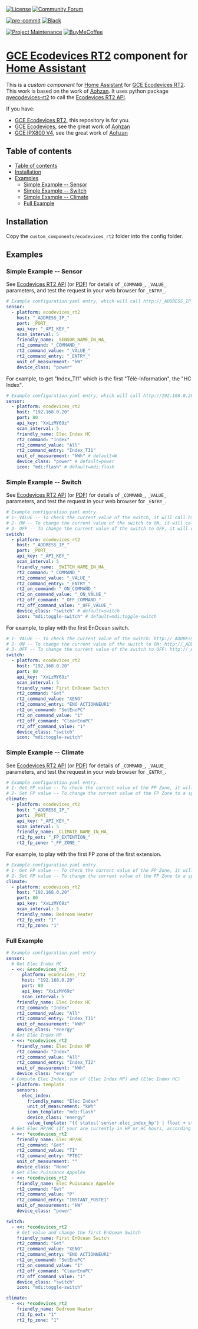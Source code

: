 [![License][license-shield]](LICENSE)
[![Community Forum][forum-shield]][forum]

[![pre-commit][pre-commit-shield]][pre-commit]
[![Black][black-shield]][black]

[![Project Maintenance][maintenance-shield]][user_profile]
[![BuyMeCoffee][buymecoffeebadge]][buymecoffee]

# [GCE Ecodevices RT2](http://gce-electronics.com/fr/home/1345-suivi-consommation-ecodevices-rt2-3760309690049.html) component for [Home Assistant](https://www.home-assistant.io/)

This is a _custom component_ for [Home Assistant](https://www.home-assistant.io/) for [GCE Ecodevices RT2](http://gce-electronics.com/fr/home/1345-suivi-consommation-ecodevices-rt2-3760309690049.html). This work is based on the work of [Aohzan](https://github.com/Aohzan/ecodevices).
It uses python package [pyecodevices-rt2](https://github.com/pcourbin/pyecodevices_rt2) to call the [Ecodevices RT2 API](https://forum.gce-electronics.com/uploads/default/original/2X/1/1471f212a720581eb3a04c5ea632bb961783b9a0.pdf).

If you have:

- [GCE Ecodevices RT2](http://gce-electronics.com/fr/home/1345-suivi-consommation-ecodevices-rt2-3760309690049.html), this repository is for you.
- [GCE Ecodevices](http://gce-electronics.com/fr/carte-relais-ethernet-module-rail-din/409-teleinformation-ethernet-ecodevices.html), see the great work of [Aohzan](https://github.com/Aohzan/ecodevices)
- [GCE IPX800 V4](https://www.gce-electronics.com/fr/carte-relais-ethernet-module-rail-din/1483-domotique-ethernet-webserver-ipx800-v4-3760309690001.html), see the great work of [Aohzan](https://github.com/Aohzan/ipx800)

## Table of contents

- [Table of contents](#table-of-contents)
- [Installation](#installation)
- [Examples](#examples)
  - [Simple Example -- Sensor](#simple-example----sensor)
  - [Simple Example -- Switch](#simple-example----switch)
  - [Simple Example -- Climate](#simple-example----climate)
  - [Full Example](#full-example)

## Installation

Copy the `custom_components/ecodevices_rt2` folder into the config folder.

## Examples

### Simple Example -- Sensor

See [Ecodevices RT2 API](https://gce.ovh/wiki/index.php?title=API_EDRT) (or [PDF](https://forum.gce-electronics.com/uploads/default/original/2X/1/1471f212a720581eb3a04c5ea632bb961783b9a0.pdf)) for details of `_COMMAND_`, `_VALUE_` parameters, and test the request in your web browser for `_ENTRY_`.

```yaml
# Example configuration.yaml entry, which will call http://_ADDRESS_IP_:_PORT_/api/xdevices.json?key=_API_KEY_&_COMMAND_=_VALUE_ and get _ENTRY_ in the JSON response.
sensor:
  - platform: ecodevices_rt2
    host: "_ADDRESS_IP_"
    port: _PORT_
    api_key: "_API_KEY_"
    scan_interval: 5
    friendly_name: _SENSOR_NAME_IN_HA_
    rt2_command: "_COMMAND_"
    rt2_command_value: "_VALUE_"
    rt2_command_entry: "_ENTRY_"
    unit_of_measurement: "kW"
    device_class: "power"
```

For example, to get "Index_TI1" which is the first "Télé-Information", the "HC Index".

```yaml
# Example configuration.yaml entry, which will call http://192.168.0.20:80/api/xdevices.json?key=XxLzMY69z&Index=All and get "Index_TI1" in the JSON response.
sensor:
  - platform: ecodevices_rt2
    host: "192.168.0.20"
    port: 80
    api_key: "XxLzMY69z"
    scan_interval: 5
    friendly_name: Elec Index HC
    rt2_command: "Index"
    rt2_command_value: "All"
    rt2_command_entry: "Index_TI1"
    unit_of_measurement: "kWh" # default=W
    device_class: "power" # default=power
    icon: "mdi:flash" # default=mdi:flash
```

### Simple Example -- Switch

See [Ecodevices RT2 API](https://gce.ovh/wiki/index.php?title=API_EDRT) (or [PDF](https://forum.gce-electronics.com/uploads/default/original/2X/1/1471f212a720581eb3a04c5ea632bb961783b9a0.pdf)) for details of `_COMMAND_`, `_VALUE_` parameters, and test the request in your web browser for `_ENTRY_`.

```yaml
# Example configuration.yaml entry.
# 1- VALUE -- To check the current value of the switch, it will call http://_ADDRESS_IP_:_PORT_/api/xdevices.json?key=_API_KEY_&_COMMAND_=_VALUE_ and get _ENTRY_ in the JSON response.
# 2- ON -- To change the current value of the switch to ON, it will call http://_ADDRESS_IP_:_PORT_/api/xdevices.json?key=_API_KEY_&_ON_COMMAND_=_ON_VALUE_ and it will check if the "status" in the JSON response is equal to "Success".
# 3- OFF -- To change the current value of the switch to OFF, it will call http://_ADDRESS_IP_:_PORT_/api/xdevices.json?key=_API_KEY_&_OFF_COMMAND_=_OFF_VALUE_ and it will check if the "status" in the JSON response is equal to "Success".
switch:
  - platform: ecodevices_rt2
    host: "_ADDRESS_IP_"
    port: _PORT_
    api_key: "_API_KEY_"
    scan_interval: 5
    friendly_name: _SWITCH_NAME_IN_HA_
    rt2_command: "_COMMAND_"
    rt2_command_value: "_VALUE_"
    rt2_command_entry: "_ENTRY_"
    rt2_on_command: "_ON_COMMAND_"
    rt2_on_command_value: "_ON_VALUE_"
    rt2_off_command: "_OFF_COMMAND_"
    rt2_off_command_value: "_OFF_VALUE_"
    device_class: "switch" # default=switch
    icon: "mdi:toggle-switch" # default=mdi:toggle-switch
```

For example, to play with the first EnOcean switch.

```yaml
# 1- VALUE -- To check the current value of the switch: http://_ADDRESS_IP_:_PORT_/api/xdevices.json?key=XxLzMY69z&Get=XENO and get "ENO ACTIONNEUR1" in the JSON response.
# 2- ON -- To change the current value of the switch to ON: http://_ADDRESS_IP_:_PORT_/api/xdevices.json?key=XxLzMY69z&SetEnoPC=1 and it will check if the "status" in the JSON response is equal to "Success".
# 3- OFF -- To change the current value of the switch to OFF: http://_ADDRESS_IP_:_PORT_/api/xdevices.json?key=XxLzMY69z&ClearEnoPC=1 and it will check if the "status" in the JSON response is equal to "Success".
switch:
  - platform: ecodevices_rt2
    host: "192.168.0.20"
    port: 80
    api_key: "XxLzMY69z"
    scan_interval: 5
    friendly_name: First EnOcean Switch
    rt2_command: "Get"
    rt2_command_value: "XENO"
    rt2_command_entry: "ENO ACTIONNEUR1"
    rt2_on_command: "SetEnoPC"
    rt2_on_command_value: "1"
    rt2_off_command: "ClearEnoPC"
    rt2_off_command_value: "1"
    device_class: "switch"
    icon: "mdi:toggle-switch"
```

### Simple Example -- Climate

See [Ecodevices RT2 API](https://gce.ovh/wiki/index.php?title=API_EDRT) (or [PDF](https://forum.gce-electronics.com/uploads/default/original/2X/1/1471f212a720581eb3a04c5ea632bb961783b9a0.pdf)) for details of `_COMMAND_`, `_VALUE_` parameters, and test the request in your web browser for `_ENTRY_`.

```yaml
# Example configuration.yaml entry.
# 1- Get FP value -- To check the current value of the FP Zone, it will call http://_ADDRESS_IP_:_PORT_/api/xdevices.json?key=_API_KEY_&Get=FP and get "FP%s Zone %s" in the JSON response with first %s is _FP_EXTENTION_ and second %s is _FP_ZONE_
# 2- Set FP value -- To change the current value of the FP Zone to a specific mode, it will call http://_ADDRESS_IP_:_PORT_/api/xdevices.json?key=_API_KEY_&_COMMAND_=_VALUE_ with _COMMAND_="SetFP0%s" (%s is computed using _FP_EXTENTION_ and _FP_ZONE_), _VALUE_ is equal to the right mode (0 for CONFORT, 1 for ECO, 2 for AWAY and 3 for NONE) and it will check if the "status" in the JSON response is equal to "Success".
climate:
  - platform: ecodevices_rt2
    host: "_ADDRESS_IP_"
    port: _PORT_
    api_key: "_API_KEY_"
    scan_interval: 5
    friendly_name: _CLIMATE_NAME_IN_HA_
    rt2_fp_ext: "_FP_EXTENTION_"
    rt2_fp_zone: "_FP_ZONE_"
```

For example, to play with the first FP zone of the first extension.

```yaml
# Example configuration.yaml entry.
# 1- Get FP value -- To check the current value of the FP Zone, it will call http://_ADDRESS_IP_:_PORT_/api/xdevices.json?key=_API_KEY_&Get=FP and get "FP%s Zone %s" in the JSON response with first %s is _FP_EXTENTION_ and second %s is _FP_ZONE_
# 2- Set FP value -- To change the current value of the FP Zone to a specific mode, it will call http://_ADDRESS_IP_:_PORT_/api/xdevices.json?key=_API_KEY_&_COMMAND_=_VALUE_ with _COMMAND_="SetFP0%s" (%s is computed using _FP_EXTENTION_ and _FP_ZONE_), _VALUE_ is equal to the right mode (0 for CONFORT, 1 for ECO, 2 for AWAY and 3 for NONE) and it will check if the "status" in the JSON response is equal to "Success".
climate:
  - platform: ecodevices_rt2
    host: "192.168.0.20"
    port: 80
    api_key: "XxLzMY69z"
    scan_interval: 5
    friendly_name: Bedroom Heater
    rt2_fp_ext: "1"
    rt2_fp_zone: "1"
```

### Full Example

```yaml
# Example configuration.yaml entry
sensor:
  # Get Elec Index HC
  - <<: &ecodevices_rt2
      platform: ecodevices_rt2
      host: "192.168.0.20"
      port: 80
      api_key: "XxLzMY69z"
      scan_interval: 5
    friendly_name: Elec Index HC
    rt2_command: "Index"
    rt2_command_value: "All"
    rt2_command_entry: "Index_TI1"
    unit_of_measurement: "kWh"
    device_class: "energy"
  # Get Elec Index HP
  - <<: *ecodevices_rt2
    friendly_name: Elec Index HP
    rt2_command: "Index"
    rt2_command_value: "All"
    rt2_command_entry: "Index_TI2"
    unit_of_measurement: "kWh"
    device_class: "energy"
  # Compute Elec Index, sum of (Elec Index HP) and (Elec Index HC)
  - platform: template
    sensors:
      elec_index:
        friendly_name: "Elec Index"
        unit_of_measurement: "kWh"
        icon_template: "mdi:flash"
        device_class: "energy"
        value_template: "{{ states('sensor.elec_index_hp') | float + states('sensor.elec_index_hc') | float }}"
  # Get Elec HP/HC (If your are currently in HP or HC hours, according to your electrical counter)
  - <<: *ecodevices_rt2
    friendly_name: Elec HP/HC
    rt2_command: "Get"
    rt2_command_value: "TI"
    rt2_command_entry: "PTEC"
    unit_of_measurement: ""
    device_class: "None"
  # Get Elec Puissance Appelée
  - <<: *ecodevices_rt2
    friendly_name: Elec Puissance Appelée
    rt2_command: "Get"
    rt2_command_value: "P"
    rt2_command_entry: "INSTANT_POSTE1"
    unit_of_measurement: "kW"
    device_class: "power"

switch:
  - <<: *ecodevices_rt2
    # Get value and change the first EnOcean Switch
    friendly_name: First EnOcean Switch
    rt2_command: "Get"
    rt2_command_value: "XENO"
    rt2_command_entry: "ENO ACTIONNEUR1"
    rt2_on_command: "SetEnoPC"
    rt2_on_command_value: "1"
    rt2_off_command: "ClearEnoPC"
    rt2_off_command_value: "1"
    device_class: "switch"
    icon: "mdi:toggle-switch"

climate:
  - <<: *ecodevices_rt2
    friendly_name: Bedroom Heater
    rt2_fp_ext: "1"
    rt2_fp_zone: "1"
```

[license-shield]: https://img.shields.io/github/license/pcourbin/ecodevices_rt2.svg?style=for-the-badge
[hacs]: https://hacs.xyz
[hacsbadge]: https://img.shields.io/badge/HACS-Custom-orange.svg?style=for-the-badge
[forum-shield]: https://img.shields.io/badge/community-forum-brightgreen.svg?style=for-the-badge
[forum]: https://community.home-assistant.io/
[pre-commit]: https://github.com/pre-commit/pre-commit
[pre-commit-shield]: https://img.shields.io/badge/pre--commit-enabled-brightgreen?style=for-the-badge
[black]: https://github.com/psf/black
[black-shield]: https://img.shields.io/badge/code%20style-black-000000.svg?style=for-the-badge
[maintenance-shield]: https://img.shields.io/badge/maintainer-%40pcourbin-blue.svg?style=for-the-badge
[buymecoffee]: https://www.buymeacoffee.com/pcourbin
[buymecoffeebadge]: https://img.shields.io/badge/buy%20me%20a%20coffee-donate-yellow.svg?style=for-the-badge
[user_profile]: https://github.com/pcourbin
